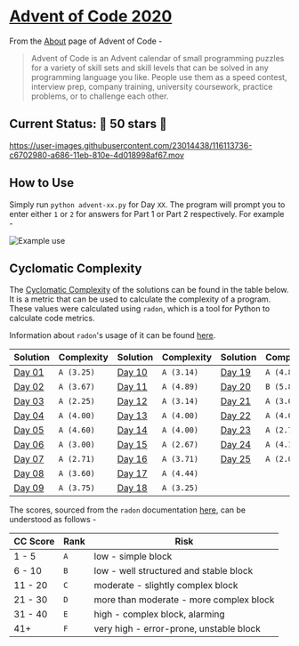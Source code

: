 # [Advent of Code 2020](https://adventofcode.com/2020)

From the [About](https://adventofcode.com/2020/about) page of Advent of Code -

> Advent of Code is an Advent calendar of small programming puzzles for a variety of skill sets and skill levels that can be solved in any programming language you like. People use them as a speed contest, interview prep, company training, university coursework, practice problems, or to challenge each other.

## Current Status: 🌟 50 stars 🌟

https://user-images.githubusercontent.com/23014438/116113736-c6702980-a686-11eb-810e-4d018998af67.mov

## How to Use

Simply run `python advent-xx.py` for Day `XX`. The program will prompt you to enter either `1` or `2` for answers for Part 1 or Part 2 respectively. For example -

![Example use](https://user-images.githubusercontent.com/23014438/116828217-4d337380-ab6b-11eb-9256-88da6cee1d9f.png)

## Cyclomatic Complexity

The [Cyclomatic Complexity](https://en.wikipedia.org/wiki/Cyclomatic_complexity) of the solutions can be found in the table below. It is a metric that can be used to calculate the complexity of a program. These values were calculated using `radon`, which is a tool for Python to calculate code metrics.

Information about `radon`'s usage of it can be found [here](https://radon.readthedocs.io/en/latest/intro.html#cyclomatic-complexity).

| Solution | Complexity | Solution | Complexity | Solution | Complexity
| -------- | ---------- | -------- | ---------- | -------- | ----------
| [Day 01](./Day-01/advent-01.py) | `A (3.25)` | [Day 10](./Day-10/advent-10.py) | `A (3.14)` | [Day 19](./Day-19/advent-19.py) | `A (4.88)`
| [Day 02](./Day-02/advent-02.py) | `A (3.67)` | [Day 11](./Day-11/advent-11.py) | `A (4.89)` | [Day 20](./Day-20/advent-20.py) | `B (5.88)`
| [Day 03](./Day-03/advent-03.py) | `A (2.25)` | [Day 12](./Day-12/advent-12.py) | `A (3.14)` | [Day 21](./Day-21/advent-21.py) | `A (3.00)`
| [Day 04](./Day-04/advent-04.py) | `A (4.00)` | [Day 13](./Day-13/advent-13.py) | `A (4.00)` | [Day 22](./Day-22/advent-22.py) | `A (4.00)`
| [Day 05](./Day-05/advent-05.py) | `A (4.60)` | [Day 14](./Day-14/advent-14.py) | `A (4.00)` | [Day 23](./Day-23/advent-23.py) | `A (2.75)`
| [Day 06](./Day-06/advent-06.py) | `A (3.00)` | [Day 15](./Day-15/advent-15.py) | `A (2.67)` | [Day 24](./Day-24/advent-24.py) | `A (4.14)`
| [Day 07](./Day-07/advent-07.py) | `A (2.71)` | [Day 16](./Day-16/advent-16.py) | `A (3.71)` | [Day 25](./Day-25/advent-25.py) | `A (2.00)`
| [Day 08](./Day-08/advent-08.py) | `A (3.60)` | [Day 17](./Day-17/advent-17.py) | `A (4.44)` |  |
| [Day 09](./Day-09/advent-09.py) | `A (3.75)` | [Day 18](./Day-18/advent-18.py) | `A (3.25)` |  |

The scores, sourced from the `radon` documentation [here](https://radon.readthedocs.io/en/latest/commandline.html#the-cc-command), can be understood as follows -

| CC Score | Rank | Risk
| -------- | ---- | ----
| 1 - 5 | `A` | low - simple block
| 6 - 10 | `B` | low - well structured and stable block
| 11 - 20 | `C` | moderate - slightly complex block
| 21 - 30 | `D` | more than moderate - more complex block
| 31 - 40 | `E` | high - complex block, alarming
| 41+ | `F` | very high - error-prone, unstable block